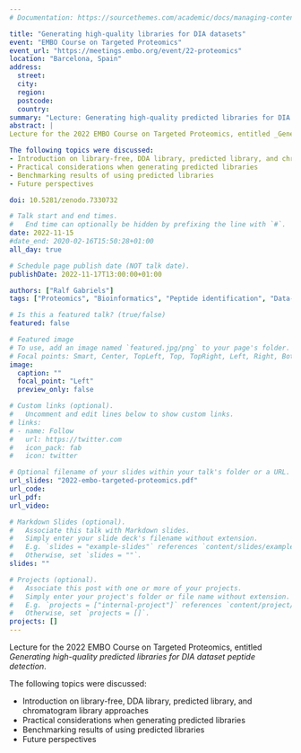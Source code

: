 ```yaml
---
# Documentation: https://sourcethemes.com/academic/docs/managing-content/

title: "Generating high-quality libraries for DIA datasets"
event: "EMBO Course on Targeted Proteomics"
event_url: "https://meetings.embo.org/event/22-proteomics"
location: "Barcelona, Spain"
address:
  street:
  city:
  region:
  postcode:
  country:
summary: "Lecture: Generating high-quality predicted libraries for DIA dataset peptide detection"
abstract: |
Lecture for the 2022 EMBO Course on Targeted Proteomics, entitled _Generating high-quality predicted libraries for DIA dataset peptide detection_. 

The following topics were discussed:
- Introduction on library-free, DDA library, predicted library, and chromatogram library approaches
- Practical considerations when generating predicted libraries
- Benchmarking results of using predicted libraries
- Future perspectives

doi: 10.5281/zenodo.7330732

# Talk start and end times.
#   End time can optionally be hidden by prefixing the line with `#`.
date: 2022-11-15
#date_end: 2020-02-16T15:50:28+01:00
all_day: true

# Schedule page publish date (NOT talk date).
publishDate: 2022-11-17T13:00:00+01:00

authors: ["Ralf Gabriels"]
tags: ["Proteomics", "Bioinformatics", "Peptide identification", "Data-independent Acquisition", "Lecture"]

# Is this a featured talk? (true/false)
featured: false

# Featured image
# To use, add an image named `featured.jpg/png` to your page's folder.
# Focal points: Smart, Center, TopLeft, Top, TopRight, Left, Right, BottomLeft, Bottom, BottomRight.
image:
  caption: ""
  focal_point: "Left"
  preview_only: false

# Custom links (optional).
#   Uncomment and edit lines below to show custom links.
# links:
# - name: Follow
#   url: https://twitter.com
#   icon_pack: fab
#   icon: twitter

# Optional filename of your slides within your talk's folder or a URL.
url_slides: "2022-embo-targeted-proteomics.pdf"
url_code:
url_pdf:
url_video:

# Markdown Slides (optional).
#   Associate this talk with Markdown slides.
#   Simply enter your slide deck's filename without extension.
#   E.g. `slides = "example-slides"` references `content/slides/example-slides.md`.
#   Otherwise, set `slides = ""`.
slides: ""

# Projects (optional).
#   Associate this post with one or more of your projects.
#   Simply enter your project's folder or file name without extension.
#   E.g. `projects = ["internal-project"]` references `content/project/deep-learning/index.md`.
#   Otherwise, set `projects = []`.
projects: []
---
```

Lecture for the 2022 EMBO Course on Targeted Proteomics, entitled _Generating high-quality predicted libraries for DIA dataset peptide detection_. 

The following topics were discussed:
- Introduction on library-free, DDA library, predicted library, and chromatogram library approaches
- Practical considerations when generating predicted libraries
- Benchmarking results of using predicted libraries
- Future perspectives
